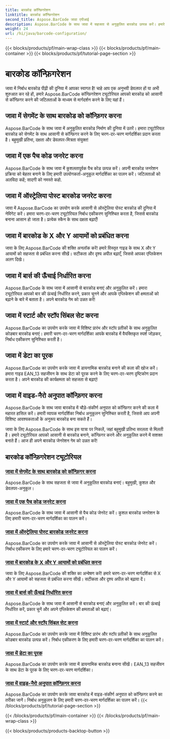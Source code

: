 ```yaml
---
title: बारकोड कॉन्फ़िगरेशन
linktitle: बारकोड कॉन्फ़िगरेशन
second_title: Aspose.BarCode जावा एपीआई
description: Aspose.BarCode के साथ जावा में सहजता से अनुकूलित बारकोड उत्पन्न करें। हमारे बहुमुखी ट्यूटोरियल के साथ दक्षता और डेवलपर-मित्रता बढ़ाएँ।
weight: 24
url: /hi/java/barcode-configuration/
---
```


{{< blocks/products/pf/main-wrap-class >}}
{{< blocks/products/pf/main-container >}}
{{< blocks/products/pf/tutorial-page-section >}}

# बारकोड कॉन्फ़िगरेशन


जावा में निर्बाध बारकोड पीढ़ी की दुनिया में आपका स्वागत है! चाहे आप एक अनुभवी डेवलपर हों या अभी शुरुआत कर रहे हों, हमारे Aspose.BarCode कॉन्फ़िगरेशन ट्यूटोरियल आपको बारकोड को आसानी से कॉन्फ़िगर करने की जटिलताओं के माध्यम से मार्गदर्शन करने के लिए यहां हैं।

## जावा में सेगमेंट के साथ बारकोड को कॉन्फ़िगर करना

Aspose.BarCode के साथ जावा में अनुकूलित बारकोड निर्माण की दुनिया में उतरें। हमारा ट्यूटोरियल बारकोड को सेगमेंट के साथ आसानी से कॉन्फ़िगर करने के लिए चरण-दर-चरण मार्गदर्शिका प्रदान करता है। बहुमुखी प्रतिभा, दक्षता और डेवलपर-मित्रता संयुक्त!

## जावा में एक पैच कोड जनरेट करना

Aspose.BarCode के साथ जावा में कुशलतापूर्वक पैच कोड उत्पन्न करें। अपनी बारकोड जनरेशन प्रक्रिया को बेहतर बनाने के लिए हमारी उपयोगकर्ता-अनुकूल मार्गदर्शिका का पालन करें। जटिलताओं को अलविदा कहें; सादगी को नमस्ते कहो.

## जावा में ऑस्ट्रेलिया पोस्ट बारकोड जनरेट करना

जावा में Aspose.BarCode का उपयोग करके आसानी से ऑस्ट्रेलिया पोस्ट बारकोड की दुनिया में नेविगेट करें। हमारा चरण-दर-चरण ट्यूटोरियल निर्बाध एकीकरण सुनिश्चित करता है, जिससे बारकोड बनाना आसान हो जाता है। प्रत्येक स्कैन के साथ दक्षता बढ़ाएँ!

## जावा में बारकोड के X और Y आयामों को प्रबंधित करना

जावा के लिए Aspose.BarCode की शक्ति अनलॉक करें! हमारे विस्तृत गाइड के साथ X और Y आयामों को सहजता से प्रबंधित करना सीखें। सटीकता और दृश्य अपील बढ़ाएँ, जिससे आपका एप्लिकेशन अलग दिखे।

## जावा में बार्स की ऊँचाई निर्धारित करना

Aspose.BarCode के साथ जावा में आसानी से बारकोड बनाएं और अनुकूलित करें। हमारा ट्यूटोरियल आपको बार की ऊंचाई निर्धारित करने, प्रकार चुनने और आपके एप्लिकेशन की क्षमताओं को बढ़ाने के बारे में बताता है। अपने बारकोड गेम को उन्नत करें!

## जावा में स्टार्ट और स्टॉप सिंबल सेट करना

Aspose.BarCode का उपयोग करके जावा में विशिष्ट प्रारंभ और स्टॉप प्रतीकों के साथ अनुकूलित कोडबार बारकोड बनाएं। हमारी चरण-दर-चरण मार्गदर्शिका आपके बारकोड में वैयक्तिकृत स्पर्श जोड़कर, निर्बाध एकीकरण सुनिश्चित करती है।

## जावा में डेटा का पूरक

Aspose.BarCode का उपयोग करके जावा में डायनामिक बारकोड बनाने की कला की खोज करें। हमारा गाइड EAN_13 सहजीवन के साथ डेटा को पूरक करने के लिए चरण-दर-चरण दृष्टिकोण प्रदान करता है। अपने बारकोड की कार्यक्षमता को सहजता से बढ़ाएं!

## जावा में वाइड-नैरो अनुपात कॉन्फ़िगर करना

Aspose.BarCode के साथ जावा बारकोड में चौड़े-संकीर्ण अनुपात को कॉन्फ़िगर करने की कला में महारत हासिल करें। हमारी व्यापक मार्गदर्शिका निर्बाध अनुकूलन सुनिश्चित करती है, जिससे आप अपनी विशिष्ट आवश्यकताओं के अनुरूप बारकोड बना सकते हैं।

जावा के लिए Aspose.BarCode के साथ इस यात्रा पर निकलें, जहां बहुमुखी प्रतिभा सरलता से मिलती है। हमारे ट्यूटोरियल आपको आसानी से बारकोड बनाने, कॉन्फ़िगर करने और अनुकूलित करने में सशक्त बनाते हैं। आज ही अपने बारकोड जेनरेशन गेम को उन्नत करें!
## बारकोड कॉन्फ़िगरेशन ट्यूटोरियल
### [जावा में सेगमेंट के साथ बारकोड को कॉन्फ़िगर करना](./configuring-barcode-segments/)
Aspose.BarCode के साथ सहजता से जावा में अनुकूलित बारकोड बनाएं। बहुमुखी, कुशल और डेवलपर-अनुकूल।
### [जावा में एक पैच कोड जनरेट करना](./generating-patch-code/)
Aspose.BarCode के साथ जावा में आसानी से पैच कोड जेनरेट करें। कुशल बारकोड जनरेशन के लिए हमारी चरण-दर-चरण मार्गदर्शिका का पालन करें।
### [जावा में ऑस्ट्रेलिया पोस्ट बारकोड जनरेट करना](./generating-australia-post-barcode/)
Aspose.BarCode का उपयोग करके जावा में आसानी से ऑस्ट्रेलिया पोस्ट बारकोड जेनरेट करें। निर्बाध एकीकरण के लिए हमारे चरण-दर-चरण ट्यूटोरियल का पालन करें।
### [जावा में बारकोड के X और Y आयामों को प्रबंधित करना](./managing-x-y-dimension-barcode/)
जावा के लिए Aspose.BarCode की शक्ति का अन्वेषण करें! हमारे चरण-दर-चरण मार्गदर्शिका से X और Y आयामों को सहजता से प्रबंधित करना सीखें। सटीकता और दृश्य अपील को बढ़ावा दें।
### [जावा में बार्स की ऊँचाई निर्धारित करना](./setting-bars-height/)
Aspose.BarCode के साथ जावा में आसानी से बारकोड बनाएं और अनुकूलित करें। बार की ऊंचाई निर्धारित करें, प्रकार चुनें और अपने एप्लिकेशन की क्षमताओं को बढ़ाएं।
### [जावा में स्टार्ट और स्टॉप सिंबल सेट करना](./setting-start-stop-symbols/)
Aspose.BarCode का उपयोग करके जावा में विशिष्ट प्रारंभ और स्टॉप प्रतीकों के साथ अनुकूलित कोडबार बारकोड उत्पन्न करें। निर्बाध एकीकरण के लिए हमारी चरण-दर-चरण मार्गदर्शिका का पालन करें।
### [जावा में डेटा का पूरक](./supplementing-data/)
Aspose.BarCode का उपयोग करके जावा में डायनामिक बारकोड बनाना सीखें। EAN_13 सहजीवन के साथ डेटा के पूरक के लिए चरण-दर-चरण मार्गदर्शिका।
### [जावा में वाइड-नैरो अनुपात कॉन्फ़िगर करना](./configuring-wide-narrow-ratio/)
Aspose.BarCode का उपयोग करके जावा बारकोड में वाइड-संकीर्ण अनुपात को कॉन्फ़िगर करने का तरीका जानें। निर्बाध अनुकूलन के लिए हमारी चरण-दर-चरण मार्गदर्शिका का पालन करें।
{{< /blocks/products/pf/tutorial-page-section >}}

{{< /blocks/products/pf/main-container >}}
{{< /blocks/products/pf/main-wrap-class >}}

{{< blocks/products/products-backtop-button >}}
